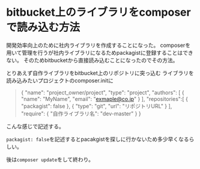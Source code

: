 # bitbucket上のライブラリをcomposerで読み込む方法
開発効率向上のために社内ライブラリを作成することになった。
composerを用いて管理を行うが社内ライブラリになるためpackagistに登録することはできない。
そのためbitbucketから直接読み込むことになったのでその方法。

とりあえず自作ライブラリをbitbucket上のリポジトリに突っ込む
ライブラリを読み込みたいプロジェクトのcomposer.initに

>{
>    "name": "project_owner/project",
>    "type": "project",
>    "authors": [
>        {
>            "name": "MyName",
>            "email": "exmaple@co.jp"
>        }
>    ],
>    "repositories":[
>      {
>        "packagist": false
>      },
>      {
>        "type": "git",
>        "url": "リポジトリURL"
>      }
>    ],
>    "require": {
>        "自作ライブラリ名": "dev-master"
>    }
>}

こんな感じで記述する。

`packagist: false`を記述するとpacakgistを探しに行かないため多少早くなるらしい。

後は`composer update`をして終わり。
